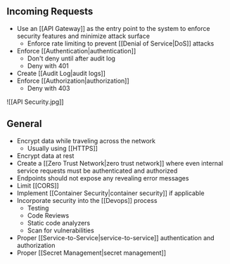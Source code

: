 

## Incoming Requests

* Use an [[API Gateway]] as the entry point to the system to enforce security features and minimize attack surface
	* Enforce rate limiting to prevent [[Denial of Service|DoS]] attacks
* Enforce [[Authentication|authentication]]
	* Don't deny until after audit log
	* Deny with 401
* Create [[Audit Log|audit logs]]
* Enforce [[Authorization|authorization]]
	* Deny with 403

![[API Security.jpg]]


## General

* Encrypt data while traveling across the network
	* Usually using [[HTTPS]]
* Encrypt data at rest
* Create a [[Zero Trust Network|zero trust network]] where even internal service requests must be authenticated and authorized
* Endpoints should not expose any revealing error messages
* Limit [[CORS]]
* Implement [[Container Security|container security]] if applicable
* Incorporate security into the [[Devops]] process
	* Testing
	* Code Reviews
	* Static code analyzers
	* Scan for vulnerabilities
* Proper [[Service-to-Service|service-to-service]] authentication and authorization
* Proper [[Secret Management|secret management]]